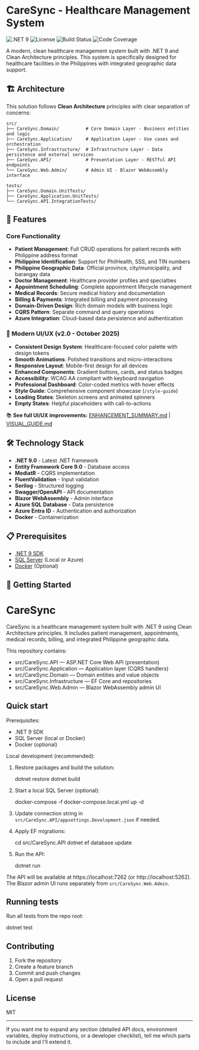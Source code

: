 # CareSync - Healthcare Management System

![.NET 9](https://img.shields.io/badge/.NET-9.0-blue.svg)
![License](https://img.shields.io/badge/license-MIT-green.svg)
![Build Status](https://github.com/your-org/caresync/workflows/CI%2FCD%20Pipeline/badge.svg)
![Code Coverage](https://codecov.io/gh/your-org/caresync/branch/main/graph/badge.svg)

A modern, clean healthcare management system built with .NET 9 and Clean Architecture principles. This system is specifically designed for healthcare facilities in the Philippines with integrated geographic data support.

## 🏗️ Architecture

This solution follows **Clean Architecture** principles with clear separation of concerns:

```
src/
├── CareSync.Domain/          # Core Domain Layer - Business entities and logic
├── CareSync.Application/     # Application Layer - Use cases and orchestration
├── CareSync.Infrastructure/  # Infrastructure Layer - Data persistence and external services
├── CareSync.API/             # Presentation Layer - RESTful API endpoints
└── CareSync.Web.Admin/       # Admin UI - Blazor WebAssembly interface

tests/
├── CareSync.Domain.UnitTests/
├── CareSync.Application.UnitTests/
└── CareSync.API.IntegrationTests/
```

## 🚀 Features

### Core Functionality
- **Patient Management**: Full CRUD operations for patient records with Philippine address format
- **Philippine Identification**: Support for PhilHealth, SSS, and TIN numbers
- **Philippine Geographic Data**: Official province, city/municipality, and barangay data
- **Doctor Management**: Healthcare provider profiles and specialties
- **Appointment Scheduling**: Complete appointment lifecycle management
- **Medical Records**: Secure medical history and documentation
- **Billing & Payments**: Integrated billing and payment processing
- **Domain-Driven Design**: Rich domain models with business logic
- **CQRS Pattern**: Separate command and query operations
- **Azure Integration**: Cloud-based data persistence and authentication

### 🎨 Modern UI/UX (v2.0 - October 2025)
- **Consistent Design System**: Healthcare-focused color palette with design tokens
- **Smooth Animations**: Polished transitions and micro-interactions
- **Responsive Layout**: Mobile-first design for all devices
- **Enhanced Components**: Gradient buttons, cards, and status badges
- **Accessibility**: WCAG AA compliant with keyboard navigation
- **Professional Dashboard**: Color-coded metrics with hover effects
- **Style Guide**: Comprehensive component showcase (`/style-guide`)
- **Loading States**: Skeleton screens and animated spinners
- **Empty States**: Helpful placeholders with call-to-actions

📚 **See full UI/UX improvements:** [ENHANCEMENT_SUMMARY.md](./ENHANCEMENT_SUMMARY.md) | [VISUAL_GUIDE.md](./VISUAL_GUIDE.md)

## 🛠️ Technology Stack

- **.NET 9.0** - Latest .NET framework
- **Entity Framework Core 9.0** - Database access
- **MediatR** - CQRS implementation
- **FluentValidation** - Input validation
- **Serilog** - Structured logging
- **Swagger/OpenAPI** - API documentation
- **Blazor WebAssembly** - Admin interface
- **Azure SQL Database** - Data persistence
- **Azure Entra ID** - Authentication and authorization
- **Docker** - Containerization

## 📋 Prerequisites

- [.NET 9 SDK](https://dotnet.microsoft.com/download/dotnet/9.0)
- [SQL Server](https://www.microsoft.com/en-us/sql-server) (Local or Azure)
- [Docker](https://www.docker.com/) (Optional)

## 🚦 Getting Started

# CareSync

CareSync is a healthcare management system built with .NET 9 using Clean Architecture principles. It includes patient management, appointments, medical records, billing, and integrated Philippine geographic data.

This repository contains:

- src/CareSync.API — ASP.NET Core Web API (presentation)
- src/CareSync.Application — Application layer (CQRS handlers)
- src/CareSync.Domain — Domain entities and value objects
- src/CareSync.Infrastructure — EF Core and repositories
- src/CareSync.Web.Admin — Blazor WebAssembly admin UI

## Quick start

Prerequisites:

- .NET 9 SDK
- SQL Server (local or Docker)
- Docker (optional)

Local development (recommended):

1. Restore packages and build the solution:

   dotnet restore
   dotnet build

2. Start a local SQL Server (optional):

   docker-compose -f docker-compose.local.yml up -d

3. Update connection string in `src/CareSync.API/appsettings.Development.json` if needed.

4. Apply EF migrations:

   cd src/CareSync.API
   dotnet ef database update

5. Run the API:

   dotnet run

The API will be available at https://localhost:7262 (or http://localhost:5262). The Blazor admin UI runs separately from `src/CareSync.Web.Admin`.

## Running tests

Run all tests from the repo root:

  dotnet test

## Contributing

1. Fork the repository
2. Create a feature branch
3. Commit and push changes
4. Open a pull request

## License

MIT

---

If you want me to expand any section (detailed API docs, environment variables, deploy instructions, or a developer checklist), tell me which parts to include and I'll extend it.
```bash
